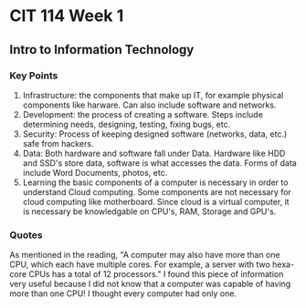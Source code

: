 # CIT 114 Week 1
## Intro to Information Technology
### Key Points
1. Infrastructure: the components that make up IT, for example physical components like harware. Can also include software and networks.
2. Development: the process of creating a software. Steps include determining needs, designing, testing, fixing bugs, etc. 
3. Security: Process of keeping designed software (networks, data, etc.) safe from hackers.
4. Data: Both  hardware and software fall under Data. Hardware like HDD and SSD's store data, software is what accesses the data. Forms of data include Word Documents, photos, etc.
5. Learning the basic components of a computer is necessary in order to understand Cloud computing. Some components are not necessary for cloud computing like motherboard. Since cloud is a virtual computer, it is necessary be knowledgable on CPU's, RAM, Storage and GPU's. 
### Quotes
As mentioned in the reading, "A computer may also have more than one CPU, which each have multiple cores. For example, a server with two hexa-core CPUs has a total of 12 processors." I found this piece of information very useful because I did not know that a computer was capable of having more than one CPU! I thought every computer had only one. 
